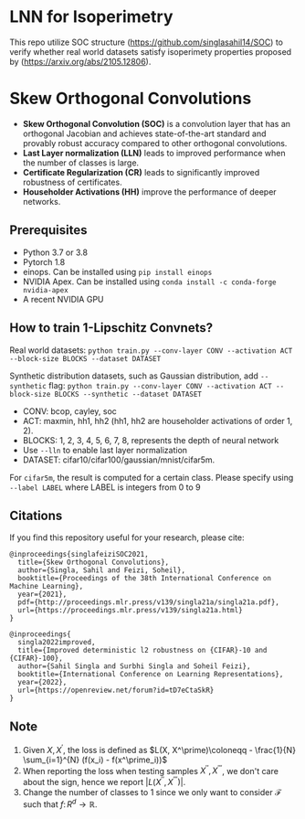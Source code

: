 # LNN for Isoperimetry

This repo utilize SOC structure (https://github.com/singlasahil14/SOC) to verify whether real world datasets satisfy isoperimety properties proposed by (https://arxiv.org/abs/2105.12806).


# Skew Orthogonal Convolutions

- **Skew Orthogonal Convolution (SOC)** is a convolution layer that has an orthogonal Jacobian and achieves state-of-the-art standard and provably robust accuracy compared to other orthogonal convolutions.
- **Last Layer normalization (LLN)** leads to improved performance when the number of classes is large.
- **Certificate Regularization (CR)** leads to significantly improved robustness of certificates.
- **Householder Activations (HH)** improve the performance of deeper networks.

## Prerequisites

- Python 3.7 or 3.8
- Pytorch 1.8
- einops. Can be installed using ```pip install einops```
- NVIDIA Apex. Can be installed using ```conda install -c conda-forge nvidia-apex```
- A recent NVIDIA GPU

## How to train 1-Lipschitz Convnets?

Real world datasets:
```python train.py --conv-layer CONV --activation ACT --block-size BLOCKS --dataset DATASET```

Synthetic distribution datasets, such as Gaussian distribution, add ```--synthetic``` flag:
```python train.py --conv-layer CONV --activation ACT --block-size BLOCKS --synthetic --dataset DATASET```

- CONV: bcop, cayley, soc
- ACT: maxmin, hh1, hh2 (hh1, hh2 are householder activations of order 1, 2).
- BLOCKS: 1, 2, 3, 4, 5, 6, 7, 8, represents the depth of neural network
- Use ```--lln``` to enable last layer normalization
- DATASET: cifar10/cifar100/gaussian/mnist/cifar5m.

For ```cifar5m```, the result is computed for a certain class. Please specify using ```--label LABEL``` where
LABEL is integers from 0 to 9

## Citations

If you find this repository useful for your research, please cite:

```
@inproceedings{singlafeiziSOC2021,
  title={Skew Orthogonal Convolutions},
  author={Singla, Sahil and Feizi, Soheil},
  booktitle={Proceedings of the 38th International Conference on Machine Learning},
  year={2021},
  pdf={http://proceedings.mlr.press/v139/singla21a/singla21a.pdf},
  url={https://proceedings.mlr.press/v139/singla21a.html}
}

@inproceedings{
  singla2022improved,
  title={Improved deterministic l2 robustness on {CIFAR}-10 and {CIFAR}-100},
  author={Sahil Singla and Surbhi Singla and Soheil Feizi},
  booktitle={International Conference on Learning Representations},
  year={2022},
  url={https://openreview.net/forum?id=tD7eCtaSkR}
}
```

## Note

1. Given $X, X^\prime$, the loss is defined as $L(X, X^\prime)\coloneqq - \frac{1}{N} \sum_{i=1}^{N} (f(x_i) - f(x^\prime_i))$
2. When reporting the loss when testing samples $X^{\prime \prime}, X^{\prime\prime\prime}$, we don't care about the sign, hence we report $\left\vert L(X^{\prime\prime}, X^{\prime\prime\prime}) \right\vert$.
3. Change the number of classes to $1$ since we only want to consider $\mathcal{F}$ such that $f\colon R^d \to \mathbb{R}$.
